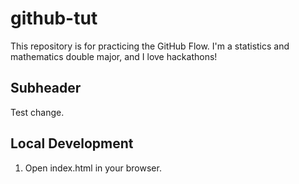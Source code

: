 # github-tut

This repository is for practicing the GitHub Flow.
I'm a statistics and mathematics double major, and I love hackathons!

## Subheader

Test change.

## Local Development

1. Open index.html in your browser.
